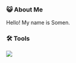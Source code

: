 ### :smiley_cat: About Me
Hello! My name is Somen. 

### :hammer_and_wrench: Tools
<div>
  <img src="https://skillicons.dev/icons?i=html,css,javascript,nodejs,mongodb,react,express,figma,postman,py,vite" />
</div>

